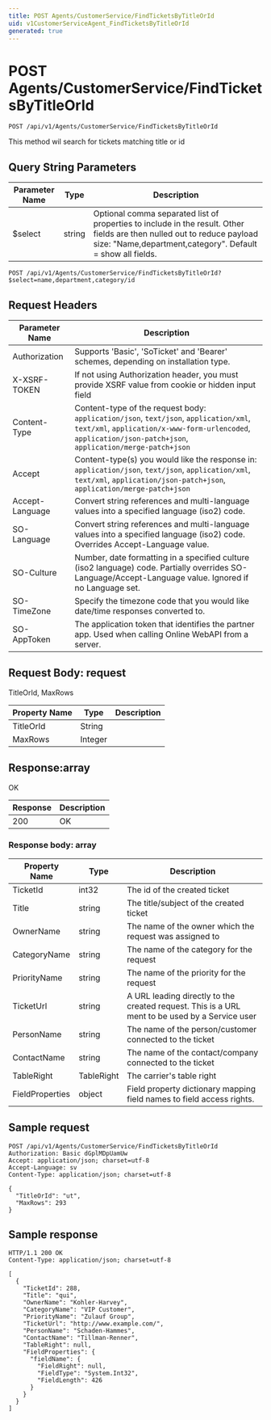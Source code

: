 ```yaml
---
title: POST Agents/CustomerService/FindTicketsByTitleOrId
uid: v1CustomerServiceAgent_FindTicketsByTitleOrId
generated: true
---
```


# POST Agents/CustomerService/FindTicketsByTitleOrId

```http
POST /api/v1/Agents/CustomerService/FindTicketsByTitleOrId
```

This method wil search for tickets matching title or id







## Query String Parameters

| Parameter Name | Type |  Description |
|----------------|------|--------------|
| $select | string |  Optional comma separated list of properties to include in the result. Other fields are then nulled out to reduce payload size: "Name,department,category". Default = show all fields. |

```http
POST /api/v1/Agents/CustomerService/FindTicketsByTitleOrId?$select=name,department,category/id
```


## Request Headers

| Parameter Name | Description |
|----------------|-------------|
| Authorization  | Supports 'Basic', 'SoTicket' and 'Bearer' schemes, depending on installation type. |
| X-XSRF-TOKEN   | If not using Authorization header, you must provide XSRF value from cookie or hidden input field |
| Content-Type | Content-type of the request body: `application/json`, `text/json`, `application/xml`, `text/xml`, `application/x-www-form-urlencoded`, `application/json-patch+json`, `application/merge-patch+json` |
| Accept         | Content-type(s) you would like the response in: `application/json`, `text/json`, `application/xml`, `text/xml`, `application/json-patch+json`, `application/merge-patch+json` |
| Accept-Language | Convert string references and multi-language values into a specified language (iso2) code. |
| SO-Language | Convert string references and multi-language values into a specified language (iso2) code. Overrides Accept-Language value. |
| SO-Culture | Number, date formatting in a specified culture (iso2 language) code. Partially overrides SO-Language/Accept-Language value. Ignored if no Language set. |
| SO-TimeZone | Specify the timezone code that you would like date/time responses converted to. |
| SO-AppToken | The application token that identifies the partner app. Used when calling Online WebAPI from a server. |

## Request Body: request 

TitleOrId, MaxRows 

| Property Name | Type |  Description |
|----------------|------|--------------|
| TitleOrId | String |  |
| MaxRows | Integer |  |

## Response:array

OK

| Response | Description |
|----------------|-------------|
| 200 | OK |

### Response body: array

| Property Name | Type |  Description |
|----------------|------|--------------|
| TicketId | int32 | The id of the created ticket |
| Title | string | The title/subject of the created ticket |
| OwnerName | string | The name of the owner which the request was assigned to |
| CategoryName | string | The name of the category for the request |
| PriorityName | string | The name of the priority for the request |
| TicketUrl | string | A URL leading directly to the created request. This is a URL ment to be used by a Service user |
| PersonName | string | The name of the person/customer connected to the ticket |
| ContactName | string | The name of the contact/company connected to the ticket |
| TableRight | TableRight | The carrier's table right |
| FieldProperties | object | Field property dictionary mapping field names to field access rights. |

## Sample request

```http!
POST /api/v1/Agents/CustomerService/FindTicketsByTitleOrId
Authorization: Basic dGplMDpUamUw
Accept: application/json; charset=utf-8
Accept-Language: sv
Content-Type: application/json; charset=utf-8

{
  "TitleOrId": "ut",
  "MaxRows": 293
}
```

## Sample response

```http_
HTTP/1.1 200 OK
Content-Type: application/json; charset=utf-8

[
  {
    "TicketId": 288,
    "Title": "qui",
    "OwnerName": "Kohler-Harvey",
    "CategoryName": "VIP Customer",
    "PriorityName": "Zulauf Group",
    "TicketUrl": "http://www.example.com/",
    "PersonName": "Schaden-Hammes",
    "ContactName": "Tillman-Renner",
    "TableRight": null,
    "FieldProperties": {
      "fieldName": {
        "FieldRight": null,
        "FieldType": "System.Int32",
        "FieldLength": 426
      }
    }
  }
]
```